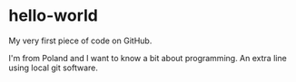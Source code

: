 # hello-world
My very first piece of code on GitHub.

I'm from Poland and I want to know a bit about programming.
An extra line using local git software.
